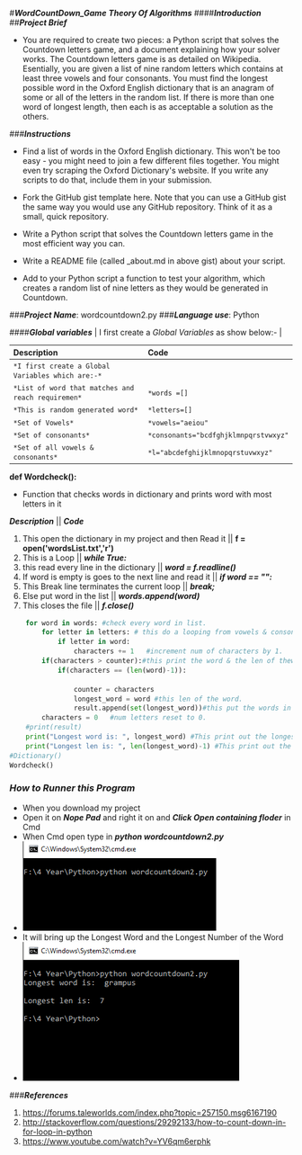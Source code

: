 #**_WordCountDown_Game_**
**_Theory Of Algorithms_**
####**_Introduction_**
##**_Project Brief_**
* You are required to create two pieces: a Python script that solves the Countdown letters game, and a document explaining how your solver works. The Countdown letters game is as detailed on Wikipedia. Esentially, you are given a list of nine random letters which contains at least three vowels and four consonants. You must find the longest possible word in the Oxford English dictionary that is an anagram of some or all of the letters in the random list. If there is more than one word of longest length, then each is as acceptable a solution as the others.

###**_Instructions_**
* Find a list of words in the Oxford English dictionary. This won't be too easy - you might need to join a few different files          together. You might even try scraping the Oxford Dictionary's website. If you write any scripts to do that, include them in your      submission.
* Fork the GitHub gist template here. Note that you can use a GitHub gist the same way you would use any GitHub repository. Think       of it as a small, quick repository.

* Write a Python script that solves the Countdown letters game in the most efficient way you can.

* Write a README file (called _about.md in above gist) about your script.

* Add to your Python script a function to test your algorithm, which creates a random list of nine letters as they would be             generated in Countdown.

###**_Project Name_**: wordcountdown2.py
###**_Language use_**: Python

####**_Global variables_**
| I first create a *Global Variables* as show below:- |

| Description | Code |
| :---| :---|
| `*I first create a Global Variables which are:-*` | 
| `*List of word that matches and reach requiremen*`      |`*words =[]`|
| `*This is random generated word*`                      |`*letters=[]`|
| `*Set of Vowels*`                                  |`*vowels="aeiou"`|
| `*Set of consonants*`          |`*consonants="bcdfghjklmnpqrstvwxyz"`|
| `*Set of all vowels & consonants*`| `*l="abcdefghijklmnopqrstuvwxyz"`|
                                                        

**def Wordcheck():**
* Function that checks words in dictionary and prints word with most letters in it 

  
**_Description_**                                      ||                                     **_Code_**

1. This open the dictionary in my project and then Read it                      ||   **f = open('wordsList.txt','r')**
2. This is a Loop                                                               ||   **_while True:_**
3. this read every line in the dictionary                                       ||   **_word = f.readline()_**
4. If word is empty is goes to the next line and read it                        ||   **_if word == "":_**
5. This Break line terminates the current loop                                  ||   **_break;_**
6. Else put word in the list                                                    ||   **_words.append(word)_**
7. This closes the file                                                         ||   **_f.close()_**
  
```python
    for word in words: #check every word in list.
        for letter in letters: # this do a looping from vowels & consonants.
            if letter in word: 
                characters += 1   #increment num of characters by 1.
        if(characters > counter):#this print the word & the len of theword.
            if(characters == (len(word)-1)):
                
                counter = characters 
                longest_word = word #this len of the word.
                result.append(set(longest_word))#this put the words in the list.
        characters = 0   #num letters reset to 0.
    #print(result)
    print("Longest word is: ", longest_word) #This print out the longest word. 
    print("Longest len is: ", len(longest_word)-1) #This print out the longest word number.      
#Dictionary()
Wordcheck()

```


### **_How to Runner this Program_**

  * When you download my project 
  * Open it on **_Nope Pad_** and right it on and **_Click Open containing floder_** in Cmd
  * When Cmd open type in **_python wordcountdown2.py_**
  * ![image](https://github.com/julienyaho/WordCountDown_Game/blob/master/Running_Program.PNG)
  * It will bring up the Longest Word and the Longest Number of the Word
  * ![image](https://github.com/julienyaho/WordCountDown_Game/blob/master/Fully_Running.PNG)
  
  
###**_References_**
1. https://forums.taleworlds.com/index.php?topic=257150.msg6167190
2. http://stackoverflow.com/questions/29292133/how-to-count-down-in-for-loop-in-python
3. https://www.youtube.com/watch?v=YV6qm6erphk
